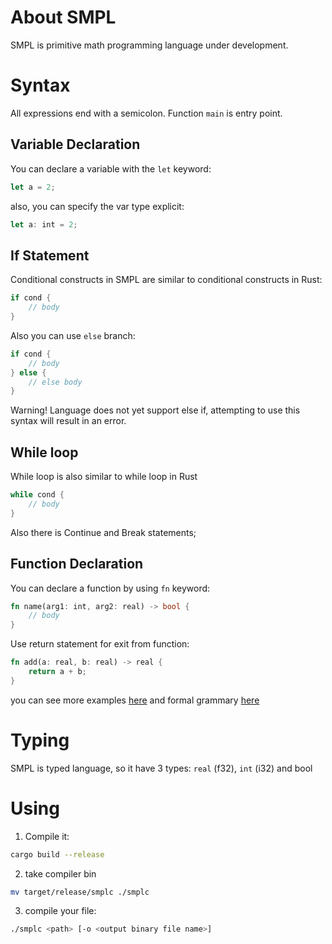 # About SMPL

SMPL is primitive math programming language under development.

# Syntax

All expressions end with a semicolon.
Function `main` is entry point.

## Variable Declaration

You can declare a variable with the `let` keyword:

```rust
let a = 2;
```

also, you can specify the var type explicit:

```rust
let a: int = 2;
```

## If Statement

Conditional constructs in SMPL are similar to conditional constructs in Rust:

```rust
if cond {
    // body
}
```

Also you can use `else` branch:

```rust
if cond {
    // body
} else {
    // else body
}
```

Warning! Language does not yet support else if, attempting to use this syntax will result in an error.

## While loop

While loop is also similar to while loop in Rust

```rust
while cond {
    // body
}
```

Also there is Continue and Break statements;

## Function Declaration

You can declare a function by using `fn` keyword:

```rust
fn name(arg1: int, arg2: real) -> bool {
    // body
}
```

Use return statement for exit from function:

```rust
fn add(a: real, b: real) -> real {
    return a + b;
}
```

you can see more examples [here](https://github.com/demetryf/smpl/tree/feature/add_typing/examples)
and formal grammary [here](https://github.com/demetryf/smpl/tree/feature/add_typing/compiler/frontend/grammary.ebnff)

# Typing

SMPL is typed language, so it have 3 types: `real` (f32), `int` (i32) and bool

# Using

1. Compile it:

```sh
cargo build --release
```

2. take compiler bin

```sh
mv target/release/smplc ./smplc
```

3. compile your file:

```sh
./smplc <path> [-o <output binary file name>]
```
